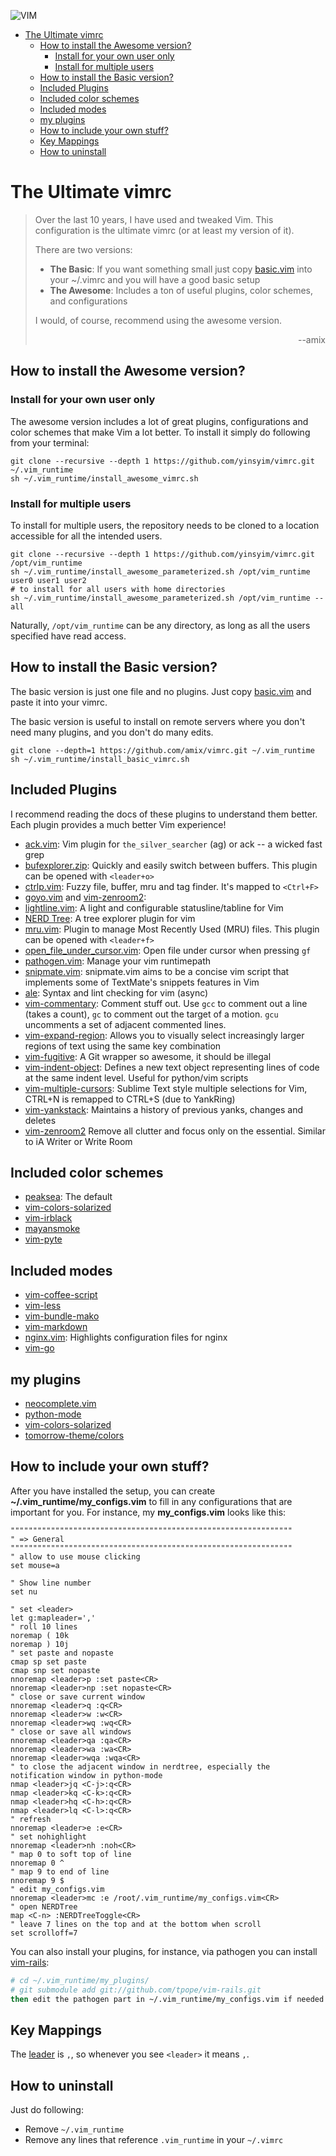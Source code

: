 ![VIM](https://dnp4pehkvoo6n.cloudfront.net/43c5af597bd5c1a64eb1829f011c208f/as/Ultimate%20Vimrc.svg)

- [The Ultimate vimrc](#the-ultimate-vimrc)
  * [How to install the Awesome version?](#how-to-install-the-awesome-version-)
    + [Install for your own user only](#install-for-your-own-user-only)
    + [Install for multiple users](#install-for-multiple-users)
  * [How to install the Basic version?](#how-to-install-the-basic-version-)
  * [Included Plugins](#included-plugins)
  * [Included color schemes](#included-color-schemes)
  * [Included modes](#included-modes)
  * [my plugins](#my-plugins)
  * [How to include your own stuff?](#how-to-include-your-own-stuff-)
  * [Key Mappings](#key-mappings)
  * [How to uninstall](#how-to-uninstall)


# The Ultimate vimrc


> Over the last 10 years, I have used and tweaked Vim. This configuration is the ultimate vimrc (or at least my version of it).
>
> There are two versions:
>
> * **The Basic**: If you want something small just copy [basic.vim](https://github.com/amix/vimrc/blob/master/vimrcs/basic.vim) into your ~/.vimrc and you will have a good basic setup
> * **The Awesome**: Includes a ton of useful plugins, color schemes, and configurations
>
> I would, of course, recommend using the awesome version.
>
> <p align="right">--amix</p>  


## How to install the Awesome version?
### Install for your own user only
The awesome version includes a lot of great plugins, configurations and color schemes that make Vim a lot better. To install it simply do following from your terminal:

    git clone --recursive --depth 1 https://github.com/yinsyim/vimrc.git ~/.vim_runtime
    sh ~/.vim_runtime/install_awesome_vimrc.sh
            
### Install for multiple users
To install for multiple users, the repository needs to be cloned to a location accessible for all the intended users.

    git clone --recursive --depth 1 https://github.com/yinsyim/vimrc.git /opt/vim_runtime
    sh ~/.vim_runtime/install_awesome_parameterized.sh /opt/vim_runtime user0 user1 user2
    # to install for all users with home directories
    sh ~/.vim_runtime/install_awesome_parameterized.sh /opt/vim_runtime --all
                    
Naturally, `/opt/vim_runtime` can be any directory, as long as all the users specified have read access.


## How to install the Basic version?

The basic version is just one file and no plugins. Just copy [basic.vim](https://github.com/amix/vimrc/blob/master/vimrcs/basic.vim) and paste it into your vimrc.

The basic version is useful to install on remote servers where you don't need many plugins, and you don't do many edits.

    git clone --depth=1 https://github.com/amix/vimrc.git ~/.vim_runtime
    sh ~/.vim_runtime/install_basic_vimrc.sh


## Included Plugins

I recommend reading the docs of these plugins to understand them better. Each plugin provides a much better Vim experience!

* [ack.vim](https://github.com/mileszs/ack.vim): Vim plugin for `the_silver_searcher` (ag) or ack -- a wicked fast grep
* [bufexplorer.zip](https://github.com/vim-scripts/bufexplorer.zip): Quickly and easily switch between buffers. This plugin can be opened with `<leader+o>`
* [ctrlp.vim](https://github.com/ctrlpvim/ctrlp.vim): Fuzzy file, buffer, mru and tag finder. It's mapped to `<Ctrl+F>`
* [goyo.vim](https://github.com/junegunn/goyo.vim) and [vim-zenroom2](https://github.com/amix/vim-zenroom2): 
* [lightline.vim](https://github.com/itchyny/lightline.vim): A light and configurable statusline/tabline for Vim
* [NERD Tree](https://github.com/scrooloose/nerdtree): A tree explorer plugin for vim
* [mru.vim](https://github.com/vim-scripts/mru.vim): Plugin to manage Most Recently Used (MRU) files. This plugin can be opened with `<leader+f>`
* [open_file_under_cursor.vim](https://github.com/amix/open_file_under_cursor.vim): Open file under cursor when pressing `gf`
* [pathogen.vim](https://github.com/tpope/vim-pathogen): Manage your vim runtimepath 
* [snipmate.vim](https://github.com/garbas/vim-snipmate): snipmate.vim aims to be a concise vim script that implements some of TextMate's snippets features in Vim
* [ale](https://github.com/w0rp/ale): Syntax and lint checking for vim (async)
* [vim-commentary](https://github.com/tpope/vim-commentary): Comment stuff out.  Use `gcc` to comment out a line (takes a count), `gc` to comment out the target of a motion. `gcu` uncomments a set of adjacent commented lines.
* [vim-expand-region](https://github.com/terryma/vim-expand-region): Allows you to visually select increasingly larger regions of text using the same key combination
* [vim-fugitive](https://github.com/tpope/vim-fugitive): A Git wrapper so awesome, it should be illegal
* [vim-indent-object](https://github.com/michaeljsmith/vim-indent-object): Defines a new text object representing lines of code at the same indent level. Useful for python/vim scripts
* [vim-multiple-cursors](https://github.com/terryma/vim-multiple-cursors): Sublime Text style multiple selections for Vim, CTRL+N is remapped to CTRL+S (due to YankRing)
* [vim-yankstack](https://github.com/maxbrunsfeld/vim-yankstack): Maintains a history of previous yanks, changes and deletes
* [vim-zenroom2](https://github.com/amix/vim-zenroom2) Remove all clutter and focus only on the essential. Similar to iA Writer or Write Room


## Included color schemes

* [peaksea](https://github.com/vim-scripts/peaksea): The default
* [vim-colors-solarized](https://github.com/altercation/vim-colors-solarized)
* [vim-irblack](https://github.com/wgibbs/vim-irblack)
* [mayansmoke](https://github.com/vim-scripts/mayansmoke)
* [vim-pyte](https://github.com/therubymug/vim-pyte)


## Included modes

* [vim-coffee-script](https://github.com/kchmck/vim-coffee-script)
* [vim-less](https://github.com/groenewege/vim-less)
* [vim-bundle-mako](https://github.com/sophacles/vim-bundle-mako)
* [vim-markdown](https://github.com/tpope/vim-markdown)
* [nginx.vim](https://github.com/vim-scripts/nginx.vim): Highlights configuration files for nginx
* [vim-go](https://github.com/fatih/vim-go)


## my plugins

* [neocomplete.vim](https://github.com/yinsyim/neocomplete.vim)
* [python-mode](https://github.com/yinsyim/python-mode)
* [vim-colors-solarized](https://github.com/yinsyim/vim-colors-solarized)
* [tomorrow-theme/colors](https://github.com/yinsyim/vimrc/tree/master/my_plugins/tomorrow-theme/colors)


## How to include your own stuff?

After you have installed the setup, you can create **~/.vim_runtime/my_configs.vim** to fill in any configurations that are important for you. For instance, my **my_configs.vim** looks like this:
```vim
"""""""""""""""""""""""""""""""""""""""""""""""""""""""""""""""
" => General
"""""""""""""""""""""""""""""""""""""""""""""""""""""""""""""""
" allow to use mouse clicking
set mouse=a

" Show line number
set nu

" set <leader>
let g:mapleader=','
" roll 10 lines
noremap ( 10k
noremap ) 10j
" set paste and nopaste
cmap sp set paste
cmap snp set nopaste
nnoremap <leader>p :set paste<CR>
nnoremap <leader>np :set nopaste<CR>
" close or save current window
nnoremap <leader>q :q<CR>
nnoremap <leader>w :w<CR>
nnoremap <leader>wq :wq<CR>
" close or save all windows
nnoremap <leader>qa :qa<CR>
nnoremap <leader>wa :wa<CR>
nnoremap <leader>wqa :wqa<CR>
" to close the adjacent window in nerdtree, especially the notification window in python-mode 
nmap <leader>jq <C-j>:q<CR>
nmap <leader>kq <C-k>:q<CR>
nmap <leader>hq <C-h>:q<CR>
nmap <leader>lq <C-l>:q<CR>
" refresh
nnoremap <leader>e :e<CR>
" set nohighlight
nnoremap <leader>nh :noh<CR>
" map 0 to soft top of line
nnoremap 0 ^
" map 9 to end of line
nnoremap 9 $
" edit my_configs.vim
nnoremap <leader>mc :e /root/.vim_runtime/my_configs.vim<CR>
" open NERDTree
map <C-n> :NERDTreeToggle<CR>
" leave 7 lines on the top and at the bottom when scroll
set scrolloff=7
```

You can also install your plugins, for instance, via pathogen you can install [vim-rails](https://github.com/tpope/vim-rails):
```sh
# cd ~/.vim_runtime/my_plugins/
# git submodule add git://github.com/tpope/vim-rails.git
then edit the pathogen part in ~/.vim_runtime/my_configs.vim if needed
``` 

## Key Mappings

The [leader](http://learnvimscriptthehardway.stevelosh.com/chapters/06.html#leader) is `,`, so whenever you see `<leader>` it means `,`.


## How to uninstall
Just do following:
* Remove `~/.vim_runtime`
* Remove any lines that reference `.vim_runtime` in your `~/.vimrc`
